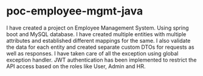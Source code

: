 # poc-employee-mgmt-java

I have created a project on Employee Management System. Using spring boot and MySQL database. I have created multiple entities with multiple attributes and established different mappings for the same. I also validate the data for each entity and created separate custom DTOs for requests as well as responses. I have taken care of all the exception using global exception handler. JWT authentication has been implemented to restrict the API access based on the roles like User, Admin and HR.  
